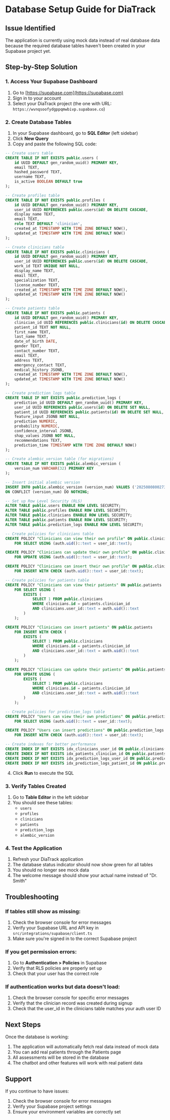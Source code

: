 # Database Setup Guide for DiaTrack

## Issue Identified
The application is currently using mock data instead of real database data because the required database tables haven't been created in your Supabase project yet.

## Step-by-Step Solution

### 1. Access Your Supabase Dashboard
1. Go to [https://supabase.com](https://supabase.com)
2. Sign in to your account
3. Select your DiaTrack project (the one with URL: `https://wvnqsoofydgppqmwbivp.supabase.co`)

### 2. Create Database Tables
1. In your Supabase dashboard, go to **SQL Editor** (left sidebar)
2. Click **New Query**
3. Copy and paste the following SQL code:

```sql
-- Create users table
CREATE TABLE IF NOT EXISTS public.users (
    id UUID DEFAULT gen_random_uuid() PRIMARY KEY,
    email TEXT,
    hashed_password TEXT,
    username TEXT,
    is_active BOOLEAN DEFAULT true
);

-- Create profiles table
CREATE TABLE IF NOT EXISTS public.profiles (
    id UUID DEFAULT gen_random_uuid() PRIMARY KEY,
    user_id UUID REFERENCES public.users(id) ON DELETE CASCADE,
    display_name TEXT,
    email TEXT,
    role TEXT DEFAULT 'clinician',
    created_at TIMESTAMP WITH TIME ZONE DEFAULT NOW(),
    updated_at TIMESTAMP WITH TIME ZONE DEFAULT NOW()
);

-- Create clinicians table
CREATE TABLE IF NOT EXISTS public.clinicians (
    id UUID DEFAULT gen_random_uuid() PRIMARY KEY,
    user_id UUID REFERENCES public.users(id) ON DELETE CASCADE,
    work_id TEXT UNIQUE NOT NULL,
    display_name TEXT,
    email TEXT,
    specialization TEXT,
    license_number TEXT,
    created_at TIMESTAMP WITH TIME ZONE DEFAULT NOW(),
    updated_at TIMESTAMP WITH TIME ZONE DEFAULT NOW()
);

-- Create patients table
CREATE TABLE IF NOT EXISTS public.patients (
    id UUID DEFAULT gen_random_uuid() PRIMARY KEY,
    clinician_id UUID REFERENCES public.clinicians(id) ON DELETE CASCADE,
    patient_id TEXT NOT NULL,
    first_name TEXT,
    last_name TEXT,
    date_of_birth DATE,
    gender TEXT,
    contact_number TEXT,
    email TEXT,
    address TEXT,
    emergency_contact TEXT,
    medical_history JSONB,
    created_at TIMESTAMP WITH TIME ZONE DEFAULT NOW(),
    updated_at TIMESTAMP WITH TIME ZONE DEFAULT NOW()
);

-- Create prediction_logs table
CREATE TABLE IF NOT EXISTS public.prediction_logs (
    prediction_id UUID DEFAULT gen_random_uuid() PRIMARY KEY,
    user_id UUID REFERENCES public.users(id) ON DELETE SET NULL,
    patient_id UUID REFERENCES public.patients(id) ON DELETE SET NULL,
    feature_input JSONB NOT NULL,
    prediction NUMERIC,
    probability NUMERIC,
    confidence_interval JSONB,
    shap_values JSONB NOT NULL,
    recommendations TEXT,
    prediction_time TIMESTAMP WITH TIME ZONE DEFAULT NOW()
);

-- Create alembic_version table (for migrations)
CREATE TABLE IF NOT EXISTS public.alembic_version (
    version_num VARCHAR(32) PRIMARY KEY
);

-- Insert initial alembic version
INSERT INTO public.alembic_version (version_num) VALUES ('20250808002738') 
ON CONFLICT (version_num) DO NOTHING;

-- Set up Row Level Security (RLS)
ALTER TABLE public.users ENABLE ROW LEVEL SECURITY;
ALTER TABLE public.profiles ENABLE ROW LEVEL SECURITY;
ALTER TABLE public.clinicians ENABLE ROW LEVEL SECURITY;
ALTER TABLE public.patients ENABLE ROW LEVEL SECURITY;
ALTER TABLE public.prediction_logs ENABLE ROW LEVEL SECURITY;

-- Create policies for clinicians table
CREATE POLICY "Clinicians can view their own profile" ON public.clinicians
    FOR SELECT USING (auth.uid()::text = user_id::text);

CREATE POLICY "Clinicians can update their own profile" ON public.clinicians
    FOR UPDATE USING (auth.uid()::text = user_id::text);

CREATE POLICY "Clinicians can insert their own profile" ON public.clinicians
    FOR INSERT WITH CHECK (auth.uid()::text = user_id::text);

-- Create policies for patients table
CREATE POLICY "Clinicians can view their patients" ON public.patients
    FOR SELECT USING (
        EXISTS (
            SELECT 1 FROM public.clinicians 
            WHERE clinicians.id = patients.clinician_id 
            AND clinicians.user_id::text = auth.uid()::text
        )
    );

CREATE POLICY "Clinicians can insert patients" ON public.patients
    FOR INSERT WITH CHECK (
        EXISTS (
            SELECT 1 FROM public.clinicians 
            WHERE clinicians.id = patients.clinician_id 
            AND clinicians.user_id::text = auth.uid()::text
        )
    );

CREATE POLICY "Clinicians can update their patients" ON public.patients
    FOR UPDATE USING (
        EXISTS (
            SELECT 1 FROM public.clinicians 
            WHERE clinicians.id = patients.clinician_id 
            AND clinicians.user_id::text = auth.uid()::text
        )
    );

-- Create policies for prediction_logs table
CREATE POLICY "Users can view their own predictions" ON public.prediction_logs
    FOR SELECT USING (auth.uid()::text = user_id::text);

CREATE POLICY "Users can insert predictions" ON public.prediction_logs
    FOR INSERT WITH CHECK (auth.uid()::text = user_id::text);

-- Create indexes for better performance
CREATE INDEX IF NOT EXISTS idx_clinicians_user_id ON public.clinicians(user_id);
CREATE INDEX IF NOT EXISTS idx_patients_clinician_id ON public.patients(clinician_id);
CREATE INDEX IF NOT EXISTS idx_prediction_logs_user_id ON public.prediction_logs(user_id);
CREATE INDEX IF NOT EXISTS idx_prediction_logs_patient_id ON public.prediction_logs(patient_id);
```

4. Click **Run** to execute the SQL

### 3. Verify Tables Created
1. Go to **Table Editor** in the left sidebar
2. You should see these tables:
   - `users`
   - `profiles` 
   - `clinicians`
   - `patients`
   - `prediction_logs`
   - `alembic_version`

### 4. Test the Application
1. Refresh your DiaTrack application
2. The database status indicator should now show green for all tables
3. You should no longer see mock data
4. The welcome message should show your actual name instead of "Dr. Smith"

## Troubleshooting

### If tables still show as missing:
1. Check the browser console for error messages
2. Verify your Supabase URL and API key in `src/integrations/supabase/client.ts`
3. Make sure you're signed in to the correct Supabase project

### If you get permission errors:
1. Go to **Authentication > Policies** in Supabase
2. Verify that RLS policies are properly set up
3. Check that your user has the correct role

### If authentication works but data doesn't load:
1. Check the browser console for specific error messages
2. Verify that the clinician record was created during signup
3. Check that the user_id in the clinicians table matches your auth user ID

## Next Steps
Once the database is working:
1. The application will automatically fetch real data instead of mock data
2. You can add real patients through the Patients page
3. All assessments will be stored in the database
4. The chatbot and other features will work with real patient data

## Support
If you continue to have issues:
1. Check the browser console for error messages
2. Verify your Supabase project settings
3. Ensure your environment variables are correctly set
